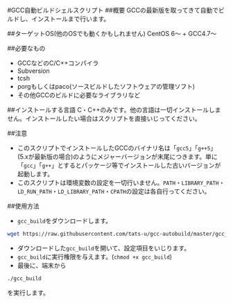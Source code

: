 #GCC自動ビルドシェルスクリプト
##概要
GCCの最新版を取ってきて自動でビルドし、インストールまで行います。

##ターゲットOS(他のOSでも動くかもしれません)
CentOS 6～ + GCC4.7～

##必要なもの
- GCCなどのC/C++コンパイラ
- Subversion
- tcsh
- porgもしくはpaco(ソースビルドしたソフトウェアの管理ソフト)
- その他GCCのビルドに必要なライブラリなど

##インストールする言語
C・C++のみです。他の言語は一切インストールしません。インストールしたい場合はスクリプトを直接いじってください。

##注意
- このスクリプトでインストールしたGCCのバイナリ名は「`gcc5`」「`g++5`」(5.xが最新版の場合)のようにメジャーバージョンが末尾につきます。単に「`gcc`」「`g++`」とするとパッケージ等でインストールした古いバージョンが起動します。
- このスクリプトは環境変数の設定を一切行いません。`PATH`・`LIBRARY_PATH`・`LD_RUN_PATH`・`LD_LIBRARY_PATH`・`CPATH`の設定は各自行ってください。

##使用方法
- `gcc_build`をダウンロードします。
```Bash
wget https://raw.githubusercontent.com/tats-u/gcc-autobuild/master/gcc_build
```
- ダウンロードした`gcc_build`を開いて、設定項目をいじります。
- `gcc_build`に実行権限を与えます。(`chmod +x gcc_build`)
- 最後に、端末から
```Bash
./gcc_build
```
を実行します。
